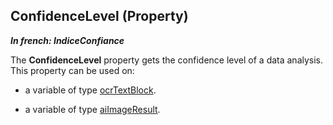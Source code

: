 
## ConfidenceLevel (Property)

***In french: IndiceConfiance***
	



<a name="XUse"></a>
<a name="Use"></a>
<a name="description"></a>
The **ConfidenceLevel** property gets the confidence level of a data analysis. This property can be used on:

- a variable of type [ocrTextBlock](../WDLang6/1000025639.md).

- a variable of type [aiImageResult](../WDLang6/1410087965.md).




